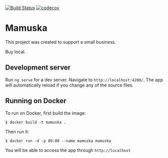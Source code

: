 [![Build Status](https://travis-ci.org/flaviojmendes/mmk.svg?branch=master)](https://travis-ci.org/flaviojmendes/mmk)
[![codecov](https://codecov.io/gh/flaviojmendes/mmk/branch/master/graph/badge.svg)](https://codecov.io/gh/flaviojmendes/mmk)

# Mamuska

This project was created to support a small business. 

Buy local.

## Development server

Run `ng serve` for a dev server. Navigate to `http://localhost:4200/`. The app will automatically reload if you change any of the source files.

## Running on Docker

To run on Docker, first build the image:

```
$ docker build -t mamuska .
```

Then run it:

```
$ docker run -d -p 80:80 --name mamuska mamuska
```

You will be able to access the app through `http://localhost`
